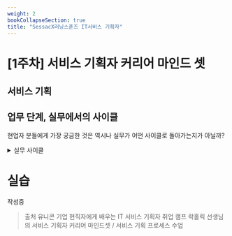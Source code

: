 ```yaml
---
weight: 2
bookCollapseSection: true
title: "SessacX러닝스푼즈 IT서비스 기획자"
---
```

# [1주차] 서비스 기획자 커리어 마인드 셋

## 서비스 기획

## 업무 단계, 실무에서의 사이클
현업자 분들에게 가장 궁금한 것은 역시나 실무가 어떤 사이클로 돌아가는지가 아닐까?

<details>
<summary>실무 사이클</summary>
<div markdown="1">
### 1. 문제의 발견
- 직접 서비스를 이용해보면서 불편사항 찾기
- 구글, 네이버 등 타사에도 비슷한 기능이 있는지 마켓리서치
- 베치마킹 시 유명 서비스에서의 특정 페이지 또는 기능으로 범위를 한정 
- 주니어 시절 아직 해당 서비스에 익숙하지 않을 때의 신선한 시선을 기억

### 2. 요구사항 분석
- 당장 해결이 불가능하더라도 분석서 형식으로 정리 후 사내 공유가 가능한 플랫폼에 아카이빙
- 동일한 불만사항이 수차례 접수되면 작업 우선순위를 높여서 진행
### 3. 상위기획
- 구체적인 정책과 방안을 정하는 과정
- 많은 요구사항 중 실제 진행할 프로젝트를 팀 회의로 결정
- 개발자와 협의를 위한 최초 문서로 작업 방향성을 공유
  + 기능명세서, 메뉴구조도, 케이스별 정책 등의 자료가 추가되기도..!
### 4. 상세기획
- 표지 / 기획안 히스토리 / 개요 / 플로우차트 / 화면 세부 설명 등으로 진행.
- 협업하는 개발자/디자이너가 시니어/주니어인지에 따라 기획안의 디테일과 자세함이 달라짐.
- **기획안에 디자인을 하지말자!** 협업자의 고유의 영역을 침범하지 말 것.
### 5. 개발 중 커뮤니케이션
- 범위가 모호하고 책임범위가 불분명한 경우 담당자(디자이너/개발자)와 무조건 협의하기.
### 6. QA 테스트
- 규모가 작은 스타트업에서는 기획자가 QA까지 진행하는 경우가 대부분.
- 본인이 작성한 기획안대로 구현되는지 테스트 진행 (웹, 모바일, 다양한 브라우저, 기종)
- 특히 카카오톡 인앱 브라우저나 네이버 인앱 브라우저 주의!
- 버그리포트 작성 시 화면 녹화 영상이나 오류사진을 첨부하면 더더욱 좋음!

### 7. 서비스 오픈
- 오픈 후 서비스 모니터링, 특히 테스트 당시 오류있었던 항목들 위주로 재점검.
- 오픈 후 7일 이내 프로젝트 회고 회의 진행. 범인찾기가 아닌 개선점을 찾는 시간으로!

## 개발자가 좋아하는 상세 기획안
- 명확할 것. 모호한 표현 없애기.
- 정해진 것, 변경 가능성 있는 것 기획안에 명시하기. (주로 데이터 구조에 연관된 것)
- 케이스별로 결과가 달리지는 기능이라면 플로우 차트로 도식화하기.

## 예외케이스들
- 이용자들은 기획자가 설계한 프로세스 순으로 서비스를 이용하지 않음.
- 우선 정상 시나리오 순으로 상세 기획안 작성 후 예외 케이스들 체크하기.
- 초기값, 노출방식, 글자 수 제한, 로딩 중, 삭제된 컨텐츠, 이용자별 권한, 키보드 액션 등. 
</div>
</details>

# 실습
작성중

> 출처
> 유니콘 기업 현직자에게 배우는 IT 서비스 기획자 취업 캠프
> 락홀릭 선생님의 서비스 기획자 커리어 마인드셋 / 서비스 기획 프로세스 수업
